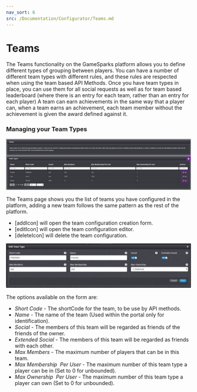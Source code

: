 ```yaml
---
nav_sort: 6
src: /Documentation/Configurator/Teams.md
---
```


# Teams

The Teams functionality on the GameSparks platform allows you to define different types of grouping between players. You can have a number of different team types with different rules, and these rules are respected when using the team based API Methods. Once you have team types in place, you can use them for all social requests as well as for team based leaderboard (where there is an entry for each team, rather than an entry for each player) A team can earn achievements in the same way that a player can, when a team earns an achievement, each team member without the achievement is given the award defined against it.

### Managing your Team Types

![](img/Teams/1.jpg)

The Teams page shows you the list of teams you have configured in the platform, adding a new team follows the same pattern as the rest of the platform.

  * [addIcon] will open the team configuration creation form.
  * [editIcon] will open the team configuration editor.
  * [deleteIcon] will delete the team configuration.

![](img/Teams/2.jpg)

The options available on the form are:

  * *Short Code* \- The shortCode for the team, to be use by API methods.
  * *Name* \- The name of the team (Used within the portal only for identification).
  * *Social* \- The members of this team will be regarded as friends of the friends of the owner.
  * *Extended Social* \- The members of this team will be regarded as friends with each other.
  * *Max Members* \- The maximum number of players that can be in this team.
  * *Max Membership  Per User* \- The maximum number of this team type a player can be in (Set to 0 for unbounded).
  * *Max Ownership  Per User* \- The maximum number of this team type a player can own (Set to 0 for unbounded).

